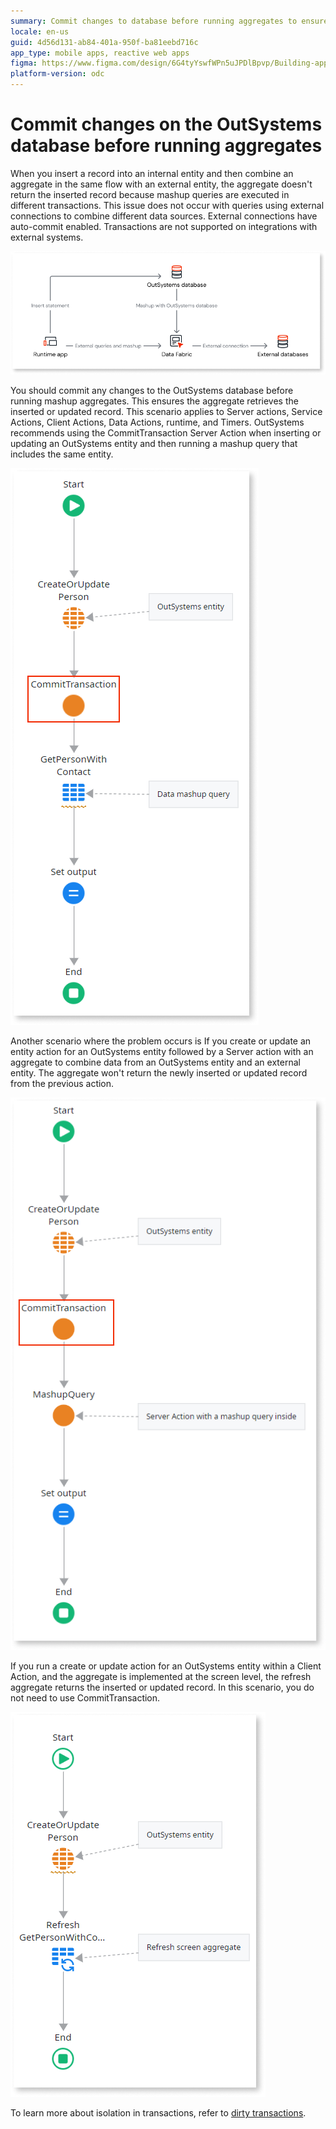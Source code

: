 ```yaml
---
summary: Commit changes to database before running aggregates to ensure the retrieval of newly inserted or updated records.
locale: en-us
guid: 4d56d131-ab84-401a-950f-ba81eebd716c
app_type: mobile apps, reactive web apps
figma: https://www.figma.com/design/6G4tyYswfWPn5uJPDlBpvp/Building-apps?m=auto&node-id=5493-10&t=RAac4dB4CBOEAXd8-1
platform-version: odc
---
```


# Commit changes on the OutSystems database before running  aggregates

When you insert a record into an internal entity and then combine an aggregate in the same flow with an external entity, the aggregate doesn't return the inserted record because mashup queries are executed in different transactions. This issue does not occur with queries using external connections to combine different data sources. External connections have auto-commit enabled. Transactions are not supported on integrations with external systems.

![Diagram showing the flow of transactions and mashup queries in OutSystems.](images/intro-transactions-mashup.png "Diagram of transactions and mashup queries")

You should commit any changes to the OutSystems database before running mashup aggregates. This ensures the aggregate retrieves the inserted or updated record. This scenario applies to Server actions, Service Actions, Client Actions, Data Actions, runtime, and Timers. OutSystems recommends using the CommitTransaction Server Action when inserting or updating an OutSystems entity and then running a mashup query that includes the same entity.

![Screenshot of ODC Studio displaying an aggregate combining data from different sources.](images/data-mash-aggregate-odcs.png "Screenshot of ODC Studio with aggregate")

Another scenario where the problem occurs is If you create or update an entity action for an OutSystems entity followed by a Server action with an aggregate to combine data from an OutSystems entity and an external entity. The aggregate won't return the newly inserted or updated record from the previous action.

![Screenshot of ODC Studio showing a server action with an aggregate combining data from an OutSystems entity and an external entity.](images/data-mash-transaction-odcs.png "Screenshot of ODC Studio with server action")

If you run a create or update action for an OutSystems entity within a Client Action, and the aggregate is implemented at the screen level, the refresh aggregate returns the inserted or updated record. In this scenario, you do not need to use CommitTransaction.

![Screenshot of ODC Studio showing a client action where the aggregate is implemented at the screen level, not requiring a commit transaction.](images/data-mash-no-commit-odcs.png "Screenshot of ODC Studio without the need to commit transaction")

To learn more about isolation in transactions, refer to [dirty transactions](../../../../reference/isolation.md). 
